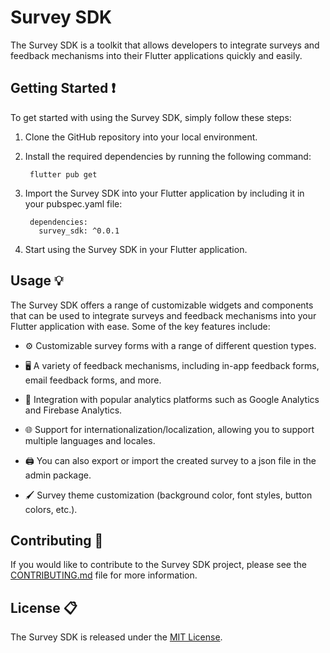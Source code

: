 # Survey SDK

The Survey SDK is a toolkit that allows developers to integrate surveys and feedback mechanisms into their Flutter applications quickly and easily.

## Getting Started ❗

To get started with using the Survey SDK, simply follow these steps:

1. Clone the GitHub repository into your local environment.

2. Install the required dependencies by running the following command:

        flutter pub get

3. Import the Survey SDK into your Flutter application by including it in your pubspec.yaml file:

        dependencies:
          survey_sdk: ^0.0.1

4. Start using the Survey SDK in your Flutter application.
   
## Usage 💡
The Survey SDK offers a range of customizable widgets and components that can be used to integrate surveys and feedback mechanisms into your Flutter application with ease. Some of the key features include:

- ⚙️ Customizable survey forms with a range of different question types.

- 🖥️ A variety of feedback mechanisms, including in-app feedback forms, email feedback forms, and more.

- 🧿 Integration with popular analytics platforms such as Google Analytics and Firebase Analytics.

- 🌐 Support for internationalization/localization, allowing you to support multiple languages and locales.

- 🖨️ You can also export or import the created survey to a json file in the admin package.

- 🖌️ Survey theme customization (background color, font styles, button colors, etc.).

## Contributing 🤝

If you would like to contribute to the Survey SDK project, please see the [CONTRIBUTING.md](CONTRIBUTING.md) file for more information.

## License 📋

The Survey SDK is released under the [MIT License](LICENSE).